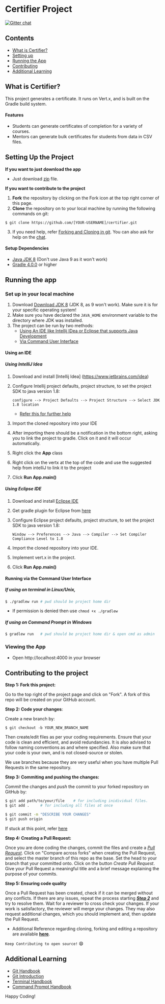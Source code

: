 # Certifier Project

[![Gitter chat](https://badges.gitter.im/gitterHQ/services.svg)](https://gitter.im/jboss-outreach)

## Contents
* [What is Certifier?](#desc)
* [Setting up](#setup)
* [Running the App](#run)
* [Contributing](#contribute)
* [Additional Learning](#learning)

## <a id="desc"></a> What is Certifier?
This project generates a certificate. It runs on Vert.x, and is built on the Gradle build system.

#### Features
* Students can generate certificates of completion for a variety of courses.
* Mentors can generate bulk certificates for students from data in CSV files.

## <a id="setup"></a> Setting Up the Project

**If you want to just download the app**

- Just download [zip](https://github.com/jboss-outreach/certifier/archive/master.zip) file.

**If you want to contribute to the project**

1. **Fork** the repository by clicking on the Fork icon at the top right corner of this page.
2. **Clone** the repository on to your local machine by running the following commands on git:
```
$ git clone https://github.com/[YOUR-USERNAME]/certifier.git
```

3. If you need help, refer [Forking and Cloning in git](https://help.github.com/articles/fork-a-repo/). You can also ask for help on the [chat](https://gitter.im/jboss-outreach/gci).

#### Setup Dependencies
* [Java JDK 8](http://www.oracle.com/technetwork/java/javase/downloads/jdk8-downloads-2133151.html) (Don't use Java 9 as it won't work)
* [Gradle 4.0.0](https://gradle.org/releases/) or higher

## <a id="run"></a> Running the app

### Set up in your local machine

1. Download [Download JDK 8](http://www.oracle.com/technetwork/java/javase/downloads/jdk8-downloads-2133151.html) (JDK 8, as 9 won't work). Make sure it is for your specific operating system!
2. Make sure you have declared the `JAVA_HOME` environment variable to the directory where JDK was installed.
3. The project can be run by two methods:
	* [Using An IDE like Intellij IDea or Eclipse that supports Java Development](#ide)
	* [Via Command User Interface](#cui)

#### <a id = "ide"> </a> Using an IDE

##### Using IntelliJ Idea
1. Download and install [Intellij Idea] (https://www.jetbrains.com/idea)
2. Configure Intellij project defaults, project structure, to set the project SDK to java version 1.8:

    ```
    configure --> Project Defaults --> Project Structure --> Select JDK 1.8 location
    ```

	* [Refer this for further help](https://www.jetbrains.com/help/idea/defining-a-jdk-and-a-mobile-sdk-in-intellij-idea.html)
3. Import the cloned repository into your IDE
4. After importing there should be a notification in the bottom right, asking you to link the project to gradle. Click on it and it will occur automatically.
5. Right click the **App** class
6. Right click on the vertx at the top of the code and use the suggested help from intelliJ to link it to the project
7. Click **Run App.main()**

##### Using Eclipse IDE
1. Download and install [Eclipse IDE](https://eclipse.org/)
2. Get gradle plugin for Eclipse from [here](https://steffenschaefer.github.io/gwt-gradle-plugin/doc/latest/eclipse)
3. Configure Eclipse project defaults, project structure, to set the project SDK to java version 1.8:

	```
    Window --> Preferences --> Java --> Compiler --> Set Compiler Compliance Level to 1.8
    ```
4. Import the cloned repository into your IDE.
5. Implement vert.x in the project.
5. Click **Run App.main()**

#### <a id = "cui"> </a> Running via the Command User Interface

##### If using on terminal in Linux/Unix,
```sh
$ ./gradlew run # pwd should be project home dir
```
* If permission is denied then use `chmod +x ./gradlew`

##### If using on Command Prompt in Windows
```sh
$ gradlew run   # pwd should be project home dir & open cmd as admin
```

### Viewing the App
* Open http://localhost:4000 in your browser

## <a id="contribute"></a> Contributing to the project

**Step 1: Fork this project:**

Go to the top right of the project page and click on "Fork". A fork of this repo will be created on your GitHub account.

<a id="step2"></a> **Step 2: Code your changes**:

Create a new branch by:
```
$ git checkout -b YOUR_NEW_BRANCH_NAME
```
Then create/edit files as per your coding requirements. Ensure that your code is clean and efficient, and avoid redundancies. It is also advised to follow naming conventions as and where specified. Also make sure that your code is your own, and is not closed-source or stolen.

We use branches because they are very useful when you have multiple Pull Requests in the same repository.

**Step 3: Commiting and pushing the changes:**

*Commit* the changes and *push* the commit to your forked repository on GitHub by:
```sh
$ git add path/to/your/file    # for including inidividual files.
$ git add .     # for including all files at once
```
```sh
$ git commit -m "DESCRIBE YOUR CHANGES"
$ git push origin
```
If stuck at this point, refer [here](https://readwrite.com/2013/10/02/github-for-beginners-part-2/)

**Step 4: Creating a Pull Request:**

Once you are done coding the changes, commit the files and create a [*Pull Request*](https://help.github.com/articles/about-pull-requests/). Click on "Compare across forks" when creating the Pull Request, and select the master branch of this repo as the base. Set the head to your branch that your committed onto. Click on the button _Create Pull Request_. Give your Pull Request a meaningful title and a brief message explaining the purpose of your commits.

**Step 5: Ensuring code quality**

Once a Pull Request has been created, check if it can be merged without any conflicts. If there are any issues, repeat the process starting [***Step 2***](#step2) and try to resolve them. Wait for a reviewer to cross check your changes. If your work is satisfactory, the reviewer will merge your changes. They may also request additional changes, which you should implement and, then update the Pull Request.

* Additional Reference regarding cloning, forking and editing a repository are available [**here**](https://egghead.io/lessons/javascript-how-to-fork-and-clone-a-github-repository).


`Keep Contributing to open source!` :smile:


## <a id = "learning"> </a> Additional Learning

- [Git Handbook](https://guides.github.com/introduction/git-handbook)
- [Git Introduction](https://guides.github.com/introduction/flow)
- [Terminal Handbook](http://linuxcommand.org/)
- [Command Prompt Handbook](http://www.makeuseof.com/tag/a-beginners-guide-to-the-windows-command-line/)


Happy Coding!
